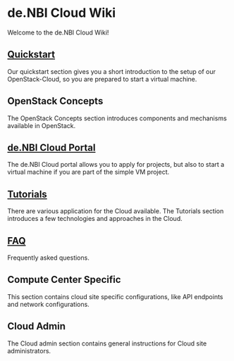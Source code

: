 # de.NBI Cloud Wiki

Welcome to the de.NBI Cloud Wiki!

## [Quickstart](quickstart.md) 

Our quickstart section gives you a short introduction to the setup of our OpenStack-Cloud, so you are prepared to
start a virtual machine.

## OpenStack Concepts

The OpenStack Concepts section introduces components and mechanisms available in OpenStack.

## [de.NBI Cloud Portal](portal/allocation.md)

The de.NBI Cloud portal allows you to apply for projects, but also to start a virtual machine if you are
part of the simple VM project.

## [Tutorials](Tutorials/index.md)

There are various application for the Cloud available. The Tutorials section introduces a few technologies and approaches in the Cloud.

## [FAQ](FAQ.md)

Frequently asked questions.

## Compute Center Specific

This section contains cloud site specific configurations, like API endpoints and network configurations.

## Cloud Admin

The Cloud admin section contains general instructions for Cloud site administrators.    


